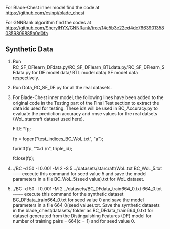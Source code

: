 For Blade-Chest inner model find the code at https://github.com/csinpi/blade_chest

For GNNRank algorithm find the codes at https://github.com/SherylHYX/GNNRank/tree/14c5b3e22ed4dc76639013580359809885b0d0fa

## Synthetic Data 

1) Run RC_SF_DFlearn_DFdata.py/RC_SF_DFlearn_BTLdata.py/RC_SF_DFlearn_SFdata.py for DF model data/ BTL model data/ SF model data respectively.

2) Run Dota_RC_SF_DF.py for all the real datasets.

3) For Blade-Chest inner model, the following lines have been added to the original code in the Testing part of the Final Test section to extract the data ids used for testing. These ids will be used in BC_Accuracy.py to evaluate the prediction accuracy and rmse values for the real datsets (WoL starcraft dataset used here). 

      FILE *fp;
      
      fp = fopen("test_indices_BC_WoL.txt", "a");

      fprintf(fp, "%d \n", triple_id);

      fclose(fp);
      
4) ./BC -d 50 -l 0.001 -M 2 -S 5 ../datasets/starcraft/WoL.txt BC_WoL_5.txt ---- execute this command for seed value 5 and save the model parameters in a file BC_WoL_5(seed value).txt for WoL dataset.

5) ./BC -d 50 -l 0.001 -M 2 ../datasets/BC_DFdata_train664_0.txt 664_0.txt ----- execute this command for the synthetic dataset BC_DFdata_train664_0.txt for seed value 0 and save the model parameters in a file 664_0(seed value).txt. Save the synthetic datasets in the blade_chest/datasets/ folder as BC_DFdata_train664_0.txt for dataset generated from the Distinguishing Features (DF) model for number of training pairs = 664(c = 1) and for seed value 0.




